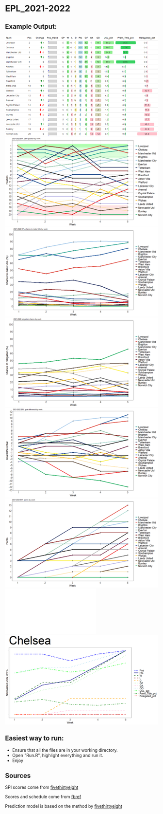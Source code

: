 # EPL_2021-2022

## Example Output:
![test](table_output/current_EPL_table.png)
![test2](weekly_analysis/position_by_week.png)
![test3](weekly_analysis/UCL_chance_by_week.png)
![test3](weekly_analysis/relegation_chance_by_week.png)
![test3](weekly_analysis/goal_differential_by_week.png)
![test3](weekly_analysis/points_by_week.png)
![test3](weekly_analysis/all_team_weekly_stats.pdf)
![test3](weekly_analysis/weekly_team_plots/Chelsea_by_week.png)

## Easiest way to run: 
* Ensure that all the files are in your working directory.
* Open "Run.R", highlight everything and run it.
* Enjoy  

## Sources 

SPI scores come from [fivethirtyeight](https://projects.fivethirtyeight.com/soccer-predictions/premier-league/)  

Scores and schedule come from [fbref](https://fbref.com/en/comps/9/schedule/Premier-League-Scores-and-Fixtures)  

Prediction model is based on the method by [fivethirtyeight](https://fivethirtyeight.com/methodology/how-our-club-soccer-predictions-work/)


